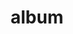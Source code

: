 ---
layout: album
resource: facebook
title: "album"
description: "masonry"
active: gallery
header-img: "img/gallery-bg.jpg"
album-title: "my 9th album"
images:
  - image_path: HQT/quan dai/871335735039018_450315291_871335615039030_3312950755207757145_n.jpg
  - image_path: HQT/quan dai/871335735039018_450754785_871335731705685_4833063093230862408_n.jpg
  - image_path: HQT/quan dai/871335735039018_456165475_896525779186680_8264890684689353184_n.jpg
  - image_path: HQT/quan dai/926184806220777_461880906_926187152887209_2931119079447453406_n.jpg
  - image_path: HQT/quan dai/935607095278548_462877883_935607945278463_7949128456716261150_n.jpg
  - image_path: HQT/quan dai/935607138611877_463101028_935607921945132_5026973789084267244_n.jpg
  - image_path: HQT/quan dai/935607368611854_462943425_935607371945187_6706815776076449556_n.jpg
  - image_path: HQT/quan dai/937235671782357_463293608_937235978448993_2016024562283281234_n.jpg
  - image_path: HQT/quan dai/937235691782355_463131337_937235991782325_5273975593710408382_n.jpg
  - image_path: HQT/quan dai/937235731782351_463380042_937236001782324_2842114853026378786_n.jpg
---